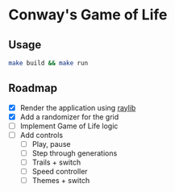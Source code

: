 # Conway's Game of Life

## Usage

```bash
make build && make run
```

## Roadmap

-   [x] Render the application using [raylib](https://www.raylib.com/)
-   [x] Add a randomizer for the grid
-   [ ] Implement Game of Life logic
-   [ ] Add controls
    -   [ ] Play, pause
    -   [ ] Step through generations
    -   [ ] Trails + switch
    -   [ ] Speed controller
    -   [ ] Themes + switch
